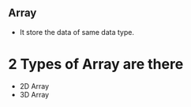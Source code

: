 ## Array
   - It store the data of same data type.

# 2 Types of Array are there 
   - 2D Array 
   - 3D Array